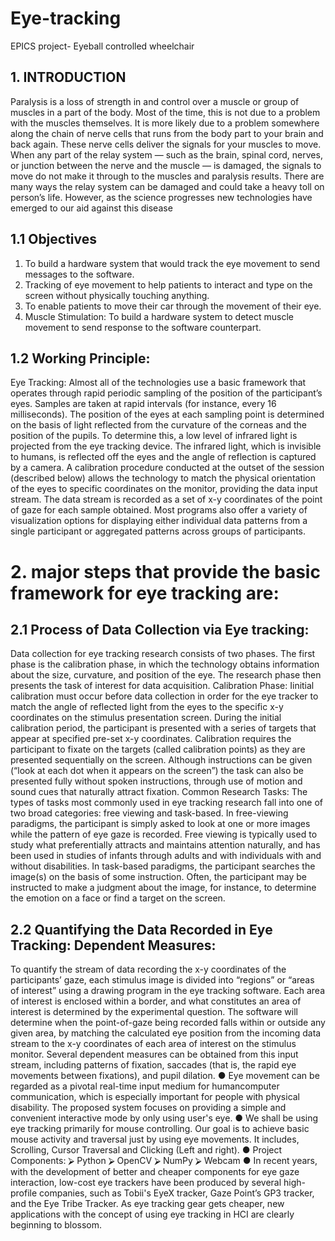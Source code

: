 # Eye-tracking
EPICS project- Eyeball controlled wheelchair

## 1. INTRODUCTION
Paralysis is a loss of strength in and control over a muscle or group of muscles in a part of the
body. Most of the time, this is not due to a problem with the muscles themselves. It is more
likely due to a problem somewhere along the chain of nerve cells that runs from the body part
to your brain and back again. These nerve cells deliver the signals for your muscles to move.
When any part of the relay system — such as the brain, spinal cord, nerves, or junction
between the nerve and the muscle — is damaged, the signals to move do not make it through
to the muscles and paralysis results. There are many ways the relay system can be damaged
and could take a heavy toll on person’s life. However, as the science progresses new
technologies have emerged to our aid against this disease 

## 1.1 Objectives
1. To build a hardware system that would track the eye movement to send messages to the
software.
2. Tracking of eye movement to help patients to interact and type on the screen without
physically touching anything.
3. To enable patients to move their car through the movement of their eye.
4. Muscle Stimulation: To build a hardware system to detect muscle movement to send
response to the software counterpart.

## 1.2 Working Principle:
Eye Tracking: Almost all of the technologies use a basic framework that operates through
rapid periodic sampling of the position of the participant’s eyes. Samples are taken at rapid
intervals (for instance, every 16 milliseconds). The position of the eyes at each sampling
point is determined on the basis of light reflected from the curvature of the corneas and the
position of the pupils. To determine this, a low level of infrared light is projected from the
eye tracking device. The infrared light, which is invisible to humans, is reflected off the eyes
and the angle of reflection is captured by a camera. A calibration procedure conducted at the
outset of the session (described below) allows the technology to match the physical
orientation of the eyes to specific coordinates on the monitor, providing the data input stream.
The data stream is recorded as a set of x-y coordinates of the point of gaze for each sample
obtained. Most programs also offer a variety of visualization options for displaying either
individual data patterns from a single participant or aggregated patterns across groups of
participants.

# 2. major steps that provide the basic framework for eye tracking are:

## 2.1 Process of Data Collection via Eye tracking:
Data collection for eye tracking research consists of two phases. The first phase is the
calibration phase, in which the technology obtains information about the size, curvature, and
position of the eye. The research phase then presents the task of interest for data acquisition.
Calibration Phase: Iinitial calibration must occur before data collection in order for the eye
tracker to match the angle of reflected light from the eyes to the specific x-y coordinates on
the stimulus presentation screen. During the initial calibration period, the participant is
presented with a series of targets that appear at specified pre-set x-y coordinates.
Calibration requires the participant to fixate on the targets (called calibration points) as they
are presented sequentially on the screen. Although instructions can be given (“look at each
dot when it appears on the screen”) the task can also be presented fully without spoken
instructions, through use of motion and sound cues that naturally attract fixation.
Common Research Tasks: The types of tasks most commonly used in eye tracking research
fall into one of two broad categories: free viewing and task-based. In free-viewing paradigms,
the participant is simply asked to look at one or more images while the pattern of eye gaze is
recorded. Free viewing is typically used to study what preferentially attracts and maintains
attention naturally, and has been used in studies of infants through adults and with individuals
with and without disabilities.
In task-based paradigms, the participant searches the image(s) on the basis of some
instruction. Often, the participant may be instructed to make a judgment about the image, for
instance, to determine the emotion on a face or find a target on the screen.

## 2.2 Quantifying the Data Recorded in Eye Tracking: Dependent Measures:
To quantify the stream of data recording the x-y coordinates of the participants’ gaze, each
stimulus image is divided into “regions” or “areas of interest” using a drawing program in the
eye tracking software. Each area of interest is enclosed within a border, and what constitutes
an area of interest is determined by the experimental question.
The software will determine when the point-of-gaze being recorded falls within or outside
any given area, by matching the calculated eye position from the incoming data stream to the
x-y coordinates of each area of interest on the stimulus monitor. Several dependent measures
can be obtained from this input stream, including patterns of fixation, saccades (that is, the
rapid eye movements between fixations), and pupil dilation.
● Eye movement can be regarded as a pivotal real-time input medium for humancomputer communication, which is especially important for people with physical
disability. The proposed system focuses on providing a simple and convenient
interactive mode by only using user's eye.
● We shall be using eye tracking primarily for mouse controlling. Our goal is to achieve
basic mouse activity and traversal just by using eye movements. It includes, Scrolling,
Cursor Traversal and Clicking (Left and right).
● Project Components:
⮚ Python
⮚ OpenCV
⮚ NumPy
⮚ Webcam
● In recent years, with the development of better and cheaper components for eye gaze
interaction, low-cost eye trackers have been produced by several high-profile
companies, such as Tobii's EyeX tracker, Gaze Point’s GP3 tracker, and the Eye Tribe
Tracker. As eye tracking gear gets cheaper, new applications with the concept of
using eye tracking in HCI are clearly beginning to blossom.

